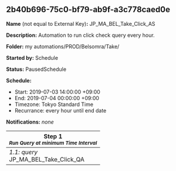 ## 2b40b696-75c0-bf79-ab9f-a3c778caed0e

**Name** (not equal to External Key)**:** JP_MA_BEL_Take_Click_AS

**Description:** Automation to run click check query every hour.

**Folder:** my automations/PROD/Belsomra/Take/

**Started by:** Schedule

**Status:** PausedSchedule

**Schedule:**

* Start: 2019-07-03 14:00:00 +09:00
* End: 2019-07-04 00:00:00 +09:00
* Timezone: Tokyo Standard Time
* Recurrance: every hour until end date

**Notifications:** _none_


| Step 1<br>_<small>Run Query at minimum Time Interval</small>_ |
| --- |
| _1.1: query_<br>JP_MA_BEL_Take_Click_QA |

